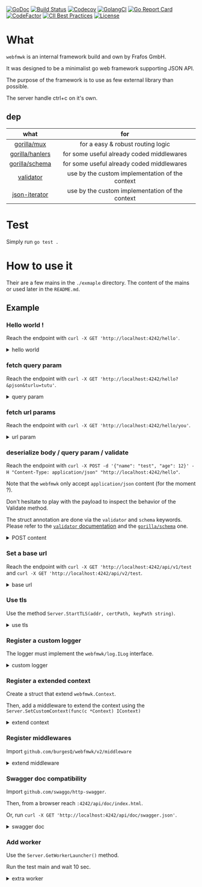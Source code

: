 [![GoDoc](http://img.shields.io/badge/go-documentation-blue.svg?style=flat-square)](http://godoc.org/github.com/burgesQ/webfmwk)
[![Build Status](https://github.com/burgesQ/webfmwk/workflows/GoBuild/badge.svg)](https://github.com/burgesQ/webfmwk/actions?query=workflow%3AGoBuild)
[![Codecov](https://img.shields.io/codecov/c/GitHub/burgesQ/webfmwk.svg?style=flat-square)](https://codecov.io/gh/burgesQ/webfmwk)
[![GolangCI](https://golangci.com/badges/github.com/burgesQ/webfmwk.svg)](https://golangci.com/r/github.com/burgesQ/webfmwk)
[![Go Report Card](https://goreportcard.com/badge/github.com/burgesQ/webfmwk?style=flat-square)](https://goreportcard.com/report/github.com/burgesQ/webfmwk)
[![CodeFactor](https://www.codefactor.io/repository/github/burgesq/webfmwk/badge)](https://www.codefactor.io/repository/github/burgesq/webfmwk)
[![CII Best Practices](https://bestpractices.coreinfrastructure.org/projects/3372/badge)](https://bestpractices.coreinfrastructure.org/projects/3372)
[![License](http://img.shields.io/badge/license-mit-blue.svg?style=flat-square)](https://raw.githubusercontent.com/burgesQ/webfmwk/master/LICENSE)


# What

`webfmwk` is an internal framework build and own by Frafos GmbH.

It was designed to be a minimalist go web framework supporting JSON API.

The purpose of the framework is to use as few external library than possible.

The server handle ctrl+c on it's own.

## dep

| what                 | for                                             |
| :-:                  | :-:                                             |
| [gorilla/mux][1]     | for a easy & robust routing logic               |
| [gorilla/hanlers][2] | for some useful already coded middlewares       |
| [gorilla/schema][4]  | for some useful already coded middlewares       |
| [validator][3]       | use by the custom implementation of the context |
| [json-iterator][5]   | use by the custom implementation of the context |

# Test

Simply run `go test .`

# How to use it

Their are a few mains in the `./exmaple` directory. The content of the mains or used later in the `README.md`.

## Example

### Hello world !

Reach the endpoint with `curl -X GET 'http://localhost:4242/hello'`.

<details><summary>hello world</summary>
<p>

```go
package main

import (
    "net/http"

    w "github.com/burgesQ/webfmwk/v2"
)

func main() {
    // create server
    s := w.InitServer(true)

    s.GET("/hello", func(c w.IContext) {
        c.JSONBlob(http.StatusOK, []byte(`{ "message": "hello world" }`))
    })

    // start asynchronously on :4242
    go func() {
        s.Start(":4242")
    }()

    // ctrl+c is handled internally
    defer s.WaitAndStop()
}
```

</p>
</details>

### fetch query param

Reach the endpoint with `curl -X GET 'http://localhost:4242/hello?&pjson&turlu=tutu'`.

<details><summary>query param</summary>
<p>


```go
package main

import (
    "net/http"

    w "github.com/burgesQ/webfmwk/v2"
    "github.com/burgesQ/webfmwk/v2/log"
)

func main() {
    // create server
    s := w.InitServer(true)

    s.GET("/hello", func(c w.IContext) {
        var (
            queries   = c.GetQueries()
            pjson, ok = c.GetQuery("pjson")
        )
        if ok {
            log.Errorf("%#v", pjson)
        }
        c.JSON(http.StatusOK, queries)
    })

    // start asynchronously on :4242
    go func() {
        s.Start(":4242")
    }()

    // ctrl+c is handled internally
    defer s.WaitAndStop()
}
```

</p>
</details>

### fetch url params

Reach the endpoint with `curl -X GET 'http://localhost:4242/hello/you'`.

<details><summary>url param</summary>
<p>

```go
package main

import (
    "net/http"

    w "github.com/burgesQ/webfmwk/v2"
)

func main() {
    // create server
    s := w.InitServer(true)

    s.GET("/hello/{id}", func(c w.IContext) {
        c.JSONBlob(http.StatusOK, []byte(`{ "id": "`+c.GetVar("id")+`" }`))
    })

    // start asynchronously on :4242
    go func() {
        s.Start(":4242")
    }()

    // ctrl+c is handled internally
    defer s.WaitAndStop()
}
```

</p>
</details>

### deserialize body / query param / validate

Reach the endpoint with `curl -X POST -d '{"name": "test", "age": 12}' -H "Content-Type: application/json" "http://localhost:4242/hello"`.

Note that the `webfmwk` only accept `application/json` content (for the moment ?).

Don't hesitate to play with the payload to inspect the behavior of the Validate method.

The struct annotation are done via the `validator`  and `schema` keywords. Please refer to the [`validator` documentation][3] and the [`gorilla/schema`][4] one.

<details><summary>POST content</summary>
<p>

```go
package main

import (
    "net/http"

    w "github.com/burgesQ/webfmwk/v2"
)

type (
    // Content hold the body of the request
    Content struct {
        Name string `schema:"name" json:"name" validate:"omitempty"`
        Age  int    `schema:"age" json:"age" validate:"gte=1"`
    }

    // QueryParam hold the query params
    QueryParam struct {
        PJSON bool `schema:"pjson" json:"pjson"`
        Val   int  `schema:"val" json:"val" validate:"gte=1"`
    }

    // Payload hold the output of the endpoint
    Payload struct {
        Content Content    `json:"content"`
        QP      QueryParam `json:"query_param"`
    }
)

func main() {
    // create server
    s := w.InitServer(true)

    s.POST("/hello", func(c w.IContext) {

        out := Payload{}

        c.FetchContent(&out.content)
        c.Validate(out.content)

        c.DecodeQP(&out.qp)
        c.Validate(out.qp)

        c.JSON(http.StatusOK, out)
    })

    // start asynchronously on :4242
    go func() {
        s.Start(":4244")
    }()

    // ctrl+c is handled internally
    defer s.WaitAndStop()
}
```

</p>
</details>

### Set a base url

Reach the endpoint with `curl -X GET 'http://localhost:4242/api/v1/test` and `curl -X GET 'http://localhost:4242/api/v2/test`.

<details><summary>base url</summary>
<p>

```go
package main

import (
    "github.com/burgesQ/webfmwk/v2"
)

var (
    routes = webfmwk.RoutesPerPrefix{
        "/api/v1": {
            {
                Verbe: "GET",
                Path:  "/test",
                Name:  "test v1",
                Handler: func(c webfmwk.IContext) {
                    c.JSONOk("v1 ok")
                },
            },
        },
        "/api/v2": {
            {
                Verbe: "GET",
                Path:  "/test",
                Name:  "test v2",
                Handler: func(c webfmwk.IContext) {
                    c.JSONOk("v2 ok")
                },
            },
        },
    }
)

func main() {

    s := webfmwk.InitServer(true)

    s.RouteApplier(routes)

    // start asynchronously on :4242
    go func() {
        s.Start(":4242")
    }()

    // ctrl+c is handled internaly
    defer s.WaitAndStop()

}
```

</p>
</details>


### Use tls

Use the method `Server.StartTLS(addr, certPath, keyPath string)`.

<details><summary>use tls</summary>
<p>

```go
package main

import (
    w "github.com/burgesQ/webfmwk/v2"
)

func main() {
    // init server w/ ctrl+c support
    s := w.InitServer(true)

    s.GET("/test", func(c w.IContext) error {
        return c.JSONOk("ok")
    })

    // start asynchronously on :4242
    go func() {
        s.StartTLS(":4242", TLSConfig{
            Cert:     "/path/to/cert",
            Key:      "/path/to/key",
            Insecure: true,
        })
    }()

    // ctrl+c is handled internally
    defer s.WaitAndStop()
}
```

</p>
</details>

### Register a custom logger

The logger must implement the `webfmwk/log.ILog` interface.

<details><summary>custom logger</summary>
<p>

```go
package main

import (
    w "github.com/burgesQ/webfmwk/v2"
    "github.com/burgesQ/webfmwk/v2/log"
)

// GetLogger return a log.ILog interface
var logger = log.GetLogger()

func main() {
    // init server w/ ctrl+c support
    s := w.InitServer(true)

    s.SetLogger(logger)

    s.GET("/test", func(c w.IContext) error {
        return c.JSONOk("ok")
    })

    // start asynchronously on :4242
    go func() {
        s.StartTLS(":4242", TLSConfig{
            Cert:     "/path/to/cert",
            Key:      "/path/to/key",
            Insecure: true,
        })
    }()

    // ctrl+c is handled internally
    defer s.WaitAndStop()
}
```

</p>
</details>

### Register a extended context

Create a struct that extend `webfmwk.Context`.

Then, add a middleware to extend the context using the `Server.SetCustomContext(func(c *Context) IContext)`

<details><summary>extend context</summary>
<p>

```go
package main

import (
    w "github.com/burgesQ/webfmwk/v2"
)

type customContext struct {
    w.Context
    customVal string
}

func main() {
    // init server w/ ctrl+c support
    s := w.InitServer(true)

    s.SetCustomContext(func(c *w.Context) w.IContext {
        ctx := &customContext{*c, "42"}
        return ctx
    })

    s.GET("/test", func(c w.IContext) {
        ctx := c.(*customContext)
        c.JSONOk(ctx.customVal)
    })

    // start asynchronously on :4242
    go func() {
        s.Start(":4244")
    }()

    // ctrl+c is handled internally
    defer s.WaitAndStop()
}
```

</p>
</details>

### Register middlewares

Import `github.com/burgesQ/webfmwk/v2/middleware`

<details><summary>extend middleware</summary>
<p>

```go
package main

import (
    w "github.com/burgesQ/webfmwk/v2"
    m "github.com/burgesQ/webfmwk/v2/middleware"
)

func main() {

    // init server w/ ctrl+c support
    s := w.InitServer(true)

    s.AddMiddleware(m.Logging)
    s.AddMiddleware(m.Security)

    s.GET("/test", func(c w.IContext) error {
        return c.JSONOk("ok")
    })

    // start asynchronously on :4242
    go func() {
        s.Start(":4242")
    }()

    // ctrl+c is handled internally
    defer s.WaitAndStop()
}
```

</p>
</details>

### Swagger doc compatibility

Import `github.com/swaggo/http-swagger`.

Then, from a browser reach `:4242/api/doc/index.html`.

Or, run `curl -X GET 'http://localhost:4242/api/doc/swagger.json'`.

<details><summary>swagger doc</summary>
<p>

```go
package main

import (
    w "github.com/burgesQ/webfmwk/v2"
    httpSwagger "github.com/swaggo/http-swagger"
)

type Answer struct {
    Message string `json:"message"`
}

// @Summary hello world
// @Description Return a simple greeting
// @Param pjson query bool false "return a pretty JSON"
// @Success 200 {object} db.Reply
// @Produce application/json
// @Router /hello [get]
func hello(c w.IContext) error {
    return c.JSONOk(Answer{"ok"})
}

// @title hello world API
// @version 1.0
// @description This is an simple API
// @termsOfService https://www.youtube.com/watch?v=DLzxrzFCyOs
// @contact.name Quentin Burgess
// @contact.url github.com/burgesQ
// @contact.email quentin@frafos.com
// @license.name GFO
// @host localhost:4242
func main() {
    // init server w/ ctrl+c support
    s := w.InitServer(true)

    s.SetPrefix("/api")

    s.RegisterDocHandler(httpSwagger.WrapHandler)

    s.GET("/test", func(c w.IContext) error {
        return c.JSONOk("ok")
    })

    // start asynchronously on :4242
    go func() {
        s.Start(":4242")
    }()

    // ctrl+c is handled internally
    defer s.WaitAndStop()
}
```
</p>
</details>

### Add worker

Use the `Server.GetWorkerLauncher()` method.

Run the test main and wait 10 sec.

<details><summary>extra worker</summary>
<p>

```go
package main

import (
    "time"

    w "github.com/burgesQ/webfmwk/v2"
    "github.com/burgesQ/webfmwk/v2/log"
)

func main() {

    log.SetLogLevel(log.LogDEBUG)

    // init server w/ ctrl+c support
    s := w.InitServer(true)
    wl := s.GetLauncher()

    s.GET("/test", func(c w.IContext) {
        c.JSONOk("ok")
    })

    wl.Start("custom worker", func() error {
        time.Sleep(10 * time.Second)
        log.Debugf("done")
        return nil
    })

    // start asynchronously on :4242
    go func() {
        s.Start(":4242")
    }()

    // ctrl+c is handled internally
    defer s.WaitAndStop()
}
```

</p>
</details>

[1]: https://github.com/gorilla/mux
[2]: https://github.com/gorilla/handlers
[3]: gopkg.in/go-playground/validator.v9
[4]: https://github.com/gorilla/schema
[5]: https://github.com/json-iterator/go
